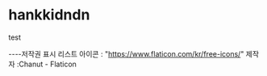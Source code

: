 # hankkidndn
test

----저작권 표시 리스트
아이콘 : "https://www.flaticon.com/kr/free-icons/" 제작자 :Chanut - Flaticon</a>